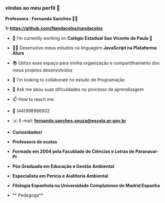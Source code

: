###  vindas ao meu perfil 👋 
**Professora : Fernanda Sanches 👩‍🏫**

**✨ https://github.com/Nandacolss/nandacolss**

- 🔭 I’m currently working on **Colégio Estadual Sao Vicente de Paula 🏫**
- 🧑‍💻 Desenvolvo meus estudos na linguagem **JavaScript na Plataforma Alura**
- 📚 Utilizo esse espaço para minha organização e compartilhamento dos meus projetos desenvolvidos
- 🎒 I’m looking to collaborate no estudo de Programação 
- 💬 Ask me abou suas dificuldades no processo da aprendizagem
- 📫 How to reach me:
- 📳 (44)998986902
- ✉️ E-mail: **fernanda.sanches.souza@escola.pr.gov.br**
- **Curiosidades!**

- **Professora de exatas**
- **Formado em 2004 pela Faculdade de Ciências e Letras de Paranavaí-Pr**
- **Pós Graduada em Educação e Gestão Ambiental**
- **Especialista em Perícia e Auditoria Ambiental**
- **Filologia Espanhola na Universidade Complutense de Madrid Espanha**
- ** Pedagoga**

